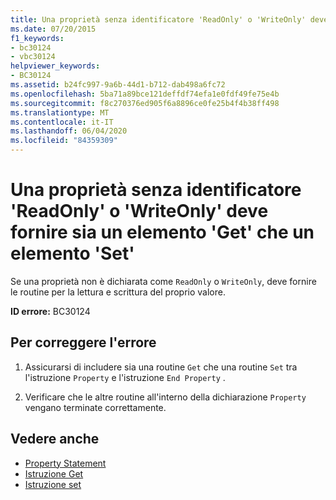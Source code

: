 ```yaml
---
title: Una proprietà senza identificatore 'ReadOnly' o 'WriteOnly' deve fornire sia un elemento 'Get' che un elemento 'Set'
ms.date: 07/20/2015
f1_keywords:
- bc30124
- vbc30124
helpviewer_keywords:
- BC30124
ms.assetid: b24fc997-9a6b-44d1-b712-dab498a6fc72
ms.openlocfilehash: 5ba71a89bce121deffdf74efa1e0fdf49fe75e4b
ms.sourcegitcommit: f8c270376ed905f6a8896ce0fe25b4f4b38ff498
ms.translationtype: MT
ms.contentlocale: it-IT
ms.lasthandoff: 06/04/2020
ms.locfileid: "84359309"
---
```

# <a name="property-without-a-readonly-or-writeonly-specifier-must-provide-both-a-get-and-a-set"></a>Una proprietà senza identificatore 'ReadOnly' o 'WriteOnly' deve fornire sia un elemento 'Get' che un elemento 'Set'
Se una proprietà non è dichiarata come `ReadOnly` o `WriteOnly`, deve fornire le routine per la lettura e scrittura del proprio valore.  
  
 **ID errore:** BC30124  
  
## <a name="to-correct-this-error"></a>Per correggere l'errore  
  
1. Assicurarsi di includere sia una routine `Get` che una routine `Set` tra l'istruzione `Property` e l'istruzione `End Property` .  
  
2. Verificare che le altre routine all'interno della dichiarazione `Property` vengano terminate correttamente.  
  
## <a name="see-also"></a>Vedere anche

- [Property Statement](../language-reference/statements/property-statement.md)
- [Istruzione Get](../language-reference/statements/get-statement.md)
- [Istruzione set](../language-reference/statements/set-statement.md)
